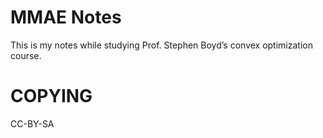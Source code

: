 # MMAE Notes

This is my notes while studying Prof. Stephen Boyd’s convex optimization course.

# COPYING

CC-BY-SA
